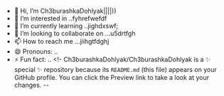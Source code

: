 - 👋 Hi, I’m Ch3burashkaDohlyak||||))
- 👀 I’m interested in ..fyhrefwefdf
- 🌱 I’m currently learning ..jighdxswf;
- 💞️ I’m looking to collaborate on ...u5drtfgh
- 📫 How to reach me ...jiihgtfdghj
- 😄 Pronouns: ..
- ⚡ Fun fact: ..
<!-
Ch3burashkaDohlyak/Ch3burashkaDohlyak is a ✨ special ✨ repository because its `README.md` (this file) appears on your GitHub profile.
You can click the Preview link to take a look at your changes.
--
